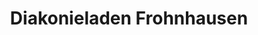 ---
title: "Diakonieladen Frohnhausen"
url: /essen/diakonieladen-frohnhausen/
shop: Gebrauchtwaren
---